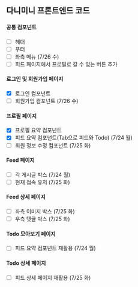 ## 다니미니 프론트엔드 코드

#### 공통 컴포넌트

- [ ] 헤더
- [ ] 푸터
- [ ] 좌측 메뉴 (7/26 수)
- [ ] 피드 페이지에서 프로필로 갈 수 있는 버튼 추가

#### 로그인 및 회원가입 페이지

- [x] 로그인 컴포넌트
- [ ] 회원가입 컴포넌트 (7/26 수)

#### 프로필 페이지

- [x] 프로필 요약 컴포넌트
- [x] 피드 요약 컴포넌트(Tab으로 피드와 Todo) (7/24 월)
- [ ] 회원 정보 수정 컴포넌트 (7/25 화)

#### Feed 페이지

- [ ] 각 게시글 박스 (7/24 월)
- [ ] 현재 접속 유저 (7/25 화)

#### Feed 상세 페이지

- [ ] 좌측 이미지 박스 (7/25 화)
- [ ] 우측 댓글 박스 (7/25 화)

#### Todo 모아보기 페이지

- [ ] 피드 요약 컴포넌트 재활용 (7/24 월)

#### Todo 상세 페이지

- [ ] 피드 상세 페이지 재활용 (7/25 화)
